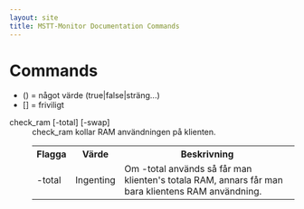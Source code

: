 ```yaml
---
layout: site
title: MSTT-Monitor Documentation Commands
---
```


# Commands
* () = något värde (true|false|sträng...)
* [] = friviligt

<dl>
    <dt>check_ram [-total] [-swap]</dt>
    <dd>check_ram kollar RAM användningen på klienten.
        <table>
            <tr>
                <th>Flagga</th>
                <th>Värde</th>
                <th>Beskrivning</th>
            </tr>
            <tr>
                <td>-total</td>
                <td>Ingenting</td>
                <td>Om -total används så får man klienten's totala RAM, annars får man bara klientens RAM användning.</td>
            </tr>
         </table>
    </dd>
</dl>
